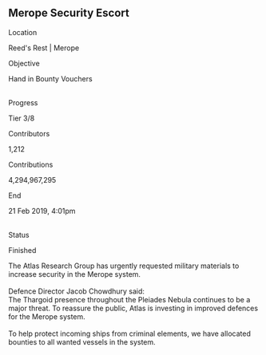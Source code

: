 ## Merope Security Escort

Location

Reed\'s Rest \| Merope

Objective

Hand in Bounty Vouchers

\
Progress

Tier 3/8

Contributors

1,212

Contributions

4,294,967,295

End

21 Feb 2019, 4:01pm

\
Status

Finished

The Atlas Research Group has urgently requested military materials to
increase security in the Merope system.\
\
Defence Director Jacob Chowdhury said:\
The Thargoid presence throughout the Pleiades Nebula continues to be a
major threat. To reassure the public, Atlas is investing in improved
defences for the Merope system.\
\
To help protect incoming ships from criminal elements, we have allocated
bounties to all wanted vessels in the system.
